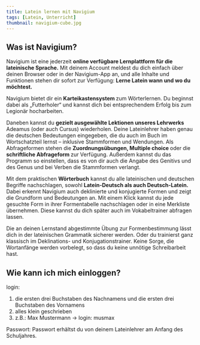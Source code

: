```yaml
---
title: Latein lernen mit Navigium
tags: [Latein, Unterricht]
thumbnail: navigium-cube.jpg
---
```


<figure class="float-left">
    <v-image name="navigium-cube" alt="Navigium Logo" />
</figure>

<h2>Was ist Navigium?</h2>

<p>
    Navigium ist eine jederzeit
    <strong>online verfügbare Lernplattform für die lateinische Sprache.</strong>
    Mit deinem Account meldest du dich einfach über deinen Browser oder in der
    Navigium-App an, und alle Inhalte und Funktionen stehen dir sofort zur
    Verfügung: <strong> Lerne Latein wann und wo du möchtest.</strong>
</p>

<p>
    Navigium bietet dir ein <strong> Karteikastensystem </strong>zum
    Wörterlernen. Du beginnst dabei als „Futterholer“ und kannst dich bei
    entsprechendem Erfolg bis zum Legionär hocharbeiten.
</p>

<p>
    Daneben kannst du
    <strong> gezielt ausgewählte Lektionen unseres Lehrwerks </strong> Adeamus
    (oder auch Cursus) wiederholen. Deine Lateinlehrer haben genau die deutschen
    Bedeutungen eingegeben, die du auch im Buch im Wortschatzteil lernst –
    inklusive Stammformen und Wendungen. Als Abfrageformen stehen die
    <strong> Zuordnungsübungen, Multiple choice </strong> oder die
    <strong> schriftliche Abfrageform </strong> zur Verfügung. Außerdem kannst
    du das Programm so einstellen, dass es von dir auch die Angabe des Genitivs
    und des Genus und bei Verben die Stammformen verlangt.
</p>

<p>
    Mit dem praktischen <strong>Wörterbuch</strong> kannst du alle lateinischen
    und deutschen Begriffe nachschlagen, sowohl
    <strong> Latein-Deutsch als auch Deutsch-Latein.</strong> Dabei erkennt
    Navigium auch deklinierte und konjugierte Formen und zeigt die Grundform und
    Bedeutungen an. Mit einem Klick kannst du jede gesuchte Form in ihrer
    Formentabelle nachschlagen oder in eine Merkliste übernehmen. Diese kannst
    du dich später auch im Vokabeltrainer abfragen lassen.
</p>

<p>
    Die an deinen Lernstand abgestimmte Übung zur Formenbestimmung lässt dich in
    der lateinischen Grammatik sicherer werden. Oder du trainierst ganz
    klassisch im Deklinations- und Konjugationstrainer. Keine Sorge, die
    Wortanfänge werden vorbelegt, so dass du keine unnötige Schreibarbeit hast.
</p>

<h2>Wie kann ich mich einloggen?</h2>

<p>login:</p>

<ol>
    <li>
        die ersten drei Buchstaben des Nachnamens und die ersten drei Buchstaben
        des Vornamens
    </li>
    <li>alles klein geschrieben</li>
    <li>z.B.: Max Mustermann -> login: musmax</li>
</ol>

<p>
    Passwort: Passwort erhältst du von deinem Lateinlehrer am Anfang des
    Schuljahres.
</p>